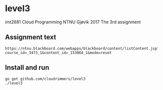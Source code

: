 # level3
imt2681 Cloud Programming NTNU Gjøvik 2017
The 3rd assignment

## Assignment text 
```uri
https://ntnu.blackboard.com/webapps/blackboard/content/listContent.jsp?course_id=_3473_1&content_id=_153064_1&mode=reset
```

## Install and run 
```
go get github.com/cloudrimmers/level3
./level3
```
